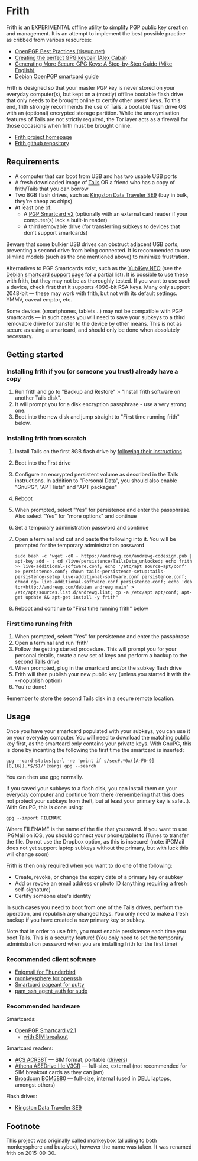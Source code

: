 Frith
=====

Frith is an EXPERIMENTAL offline utility to simplify PGP public key creation and management. It is an attempt to implement the best possible practice as cribbed from various resources:

* [OpenPGP Best Practices (riseup.net)](https://help.riseup.net/en/security/message-security/openpgp/best-practices)
* [Creating the perfect GPG keypair (Alex Cabal)](https://alexcabal.com/creating-the-perfect-gpg-keypair/)
* [Generating More Secure GPG Keys: A Step-by-Step Guide (Mike English)](http://spin.atomicobject.com/2013/11/24/secure-gpg-keys-guide/)
* [Debian OpenPGP smartcard guide](https://wiki.debian.org/Smartcards/OpenPGP)

Frith is designed so that your master PGP key is never stored on your everyday computer(s), but kept on a (mostly) offline bootable flash drive that only needs to be brought online to certify other users' keys. To this end, frith strongly recommends the use of Tails, a bootable flash drive OS with an (optional) encrypted storage partition. While the anonymisation features of Tails are not strictly required, the Tor layer acts as a firewall for those occasions when frith must be brought online.

* [Frith project homepage](https://andrewg.com/frith.html)
* [Frith github repository](https://github.com/andrewgdotcom/frith)

Requirements
------------

* A computer that can boot from USB and has two usable USB ports
* A fresh downloaded image of [Tails](https://tails.boum.org/install/) OR a friend who has a copy of frith/Tails that you can borrow
* Two 8GB flash drives, such as [Kingston Data Traveler SE9](http://www.amazon.co.uk/Kingston-Technology-DataTraveler-Flash-Casing/dp/B006YBAR0C/ref=pd_sim_sbs_147_1?ie=UTF8&refRID=08PZ6GR4V00M10DAT14P&dpID=31P0IK%2BzEJL&dpSrc=sims&preST=_AC_UL160_SR160%2C160_) (buy in bulk, they're cheap as chips)
* At least one of:
    * A [PGP Smartcard v2](http://en.cryptoshop.com/products/smartcards/open-pgp-smartcard-v2-id-000.html) (optionally with an external card reader if your computer(s) lack a built-in reader)
    * A third removable drive (for transferring subkeys to devices that don't support smartcards)

Beware that some bulkier USB drives can obstruct adjacent USB ports, preventing a second drive from being connected. It is recommended to use slimline models (such as the one mentioned above) to minimize frustration.

Alternatives to PGP Smartcards exist, such as the [YubiKey NEO](https://www.yubico.com/2012/12/yubikey-neo-openpgp/) (see the [Debian smartcard support page](https://wiki.debian.org/Smartcards) for a partial list). It is possible to use these with frith, but they may not be as thoroughly tested. If you want to use such a device, check first that it supports 4096-bit RSA keys. Many only support 2048-bit — these may work with frith, but not with its default settings. YMMV, caveat emptor, etc.

Some devices (smartphones, tablets...) may not be compatible with PGP smartcards — in such cases you will need to save your subkeys to a third removable drive for transfer to the device by other means. This is not as secure as using a smartcard, and should only be done when absolutely necessary.

Getting started
---------------

### Installing frith if you (or someone you trust) already have a copy

1. Run frith and go to "Backup and Restore" > "Install frith software on another Tails disk".
2. It will prompt you for a disk encryption passphrase - use a very strong one.
3. Boot into the new disk and jump straight to "First time running frith" below.

### Installing frith from scratch

1. Install Tails on the first 8GB flash drive by [following their instructions](https://tails.boum.org/install/)
2. Boot into the first drive
3. Configure an encrypted persistent volume as described in the Tails instructions. In addition to "Personal Data", you should also enable "GnuPG", "APT lists" and "APT packages"
4. Reboot
5. When prompted, select "Yes" for persistence and enter the passphrase. Also select "Yes" for "more options" and continue
6. Set a temporary administration password and continue
7. Open a terminal and cut and paste the following into it. You will be prompted for the temporary administration password

	```
	sudo bash -c "wget -qO - https://andrewg.com/andrewg-codesign.pub | apt-key add - ; cd /live/persistence/TailsData_unlocked; echo frith >> live-additional-software.conf; echo '/etc/apt source=apt/conf' >> persistence.conf; chown tails-persistence-setup:tails-persistence-setup live-additional-software.conf persistence.conf; chmod og= live-additional-software.conf persistence.conf; echo 'deb tor+http://andrewg.com/debian andrewg main' > /etc/apt/sources.list.d/andrewg.list; cp -a /etc/apt apt/conf; apt-get update && apt-get install -y frith"
	```
8. Reboot and continue to "First time running frith" below

### First time running frith

1. When prompted, select "Yes" for persistence and enter the passphrase
2. Open a terminal and run 'frith'
3. Follow the getting started procedure. This will prompt you for your personal details, create a new set of keys and perform a backup to the second Tails drive
4. When prompted, plug in the smartcard and/or the subkey flash drive
5. Frith will then publish your new public key (unless you started it with the --nopublish option)
6. You're done!

Remember to store the second Tails disk in a secure remote location.

Usage
-----

Once you have your smartcard populated with your subkeys, you can use it on your everyday computer. You will need to download the matching public key first, as the smartcard only contains your private keys. With GnuPG, this is done by incanting the following the first time the smartcard is inserted:

```
gpg --card-status|perl -ne 'print if s/sec#.*0x([A-F0-9]{8,16}).*$/$1/'|xargs gpg --search
```

You can then use gpg normally.

If you saved your subkeys to a flash disk, you can install them on your everyday computer and continue from there (remembering that this does not protect your subkeys from theft, but at least your primary key is safe...). With GnuPG, this is done using:

```
gpg --import FILENAME
```

Where FILENAME is the name of the file that you saved. If you want to use iPGMail on iOS, you should connect your phone/tablet to iTunes to transfer the file. Do not use the Dropbox option, as this is insecure! (note: iPGMail does not yet support laptop subkeys without the primary, but with luck this will change soon)

Frith is then only required when you want to do one of the following:

* Create, revoke, or change the expiry date of a primary key or subkey
* Add or revoke an email address or photo ID (anything requiring a fresh self-signature)
* Certify someone else's identity

In such cases you need to boot from one of the Tails drives, perform the operation, and republish any changed keys. You only need to make a fresh backup if you have created a new primary key or subkey.

Note that in order to use frith, you must enable persistence each time you boot Tails. This is a security feature! (You only need to set the temporary administration password when you are installing frith for the first time)

### Recommended client software

* [Enigmail for Thunderbird](https://www.enigmail.net/)
* [monkeysphere for openssh](http://web.monkeysphere.info/)
* [Smartcard pageant for putty](http://smartcard-auth.de/ssh-en.html)
* [pam_ssh_agent_auth for sudo](http://pamsshagentauth.sourceforge.net/)

### Recommended hardware

Smartcards:

* [OpenPGP Smartcard v2.1](http://en.cryptoshop.com/products/smartcards/open-pgp-smartcard-v2.html)
	* [with SIM breakout](http://en.cryptoshop.com/products/smartcards/open-pgp-smartcard-v2-id-000.html)

Smartcard readers:

* [ACS ACR38T](http://en.cryptoshop.com/products/smartcardreader/acs-acr-38t.html) — SIM format, portable ([drivers](http://www.acs.com.hk/en/driver/4/acr38t-smart-card-reader/))
* [Athena ASEDrive IIIe V3CR](http://en.cryptoshop.com/products/smartcardreader/athena-asedrive-iiie-v3-usb-reader.html) — full-size, external (not recommended for SIM breakout cards as they can jam)
* [Broadcom BCM5880](https://www.broadcom.com/products/enterprise-and-network-processors/security/bcm5880) — full-size, internal (used in DELL laptops, amongst others)

Flash drives:

* [Kingston Data Traveler SE9](http://www.amazon.co.uk/Kingston-Technology-DataTraveler-Flash-Casing/dp/B006YBAR0C/ref=pd_sim_sbs_147_1?ie=UTF8&refRID=08PZ6GR4V00M10DAT14P&dpID=31P0IK%2BzEJL&dpSrc=sims&preST=_AC_UL160_SR160%2C160_)

Footnote
--------

This project was originally called monkeybox (alluding to both monkeysphere and busybox), however the name was taken. It was renamed frith on 2015-09-30. 

